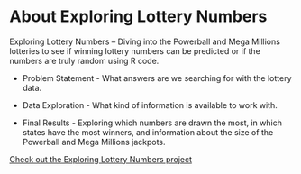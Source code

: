 # About Exploring Lottery Numbers
Exploring Lottery Numbers – Diving into the Powerball and Mega Millions lotteries to see if winning lottery numbers can be predicted or if the numbers are truly random using R code.

*	Problem Statement - What answers are we searching for with the lottery data.

*	Data Exploration - What kind of information is available to work with.

*	Final Results - Exploring which numbers are drawn the most, in which states have the most winners, and information about the size of the Powerball and Mega Millions jackpots.

[Check out the Exploring Lottery Numbers project](https://github.com/michelle-bh/michelle-bh.github.io/tree/main/Exploring-Lottery-Numbers)

